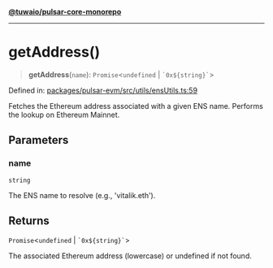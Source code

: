 [**@tuwaio/pulsar-core-monorepo**](../../../README.md)

***

# getAddress()

> **getAddress**(`name`): `Promise`\<`undefined` \| `` `0x${string}` ``\>

Defined in: [packages/pulsar-evm/src/utils/ensUtils.ts:59](https://github.com/TuwaIO/pulsar-core/blob/5e6e1f83790e94bf45cb45e22ff57cc8acc0effd/packages/pulsar-evm/src/utils/ensUtils.ts#L59)

Fetches the Ethereum address associated with a given ENS name.
Performs the lookup on Ethereum Mainnet.

## Parameters

### name

`string`

The ENS name to resolve (e.g., 'vitalik.eth').

## Returns

`Promise`\<`undefined` \| `` `0x${string}` ``\>

The associated Ethereum address (lowercase) or undefined if not found.
